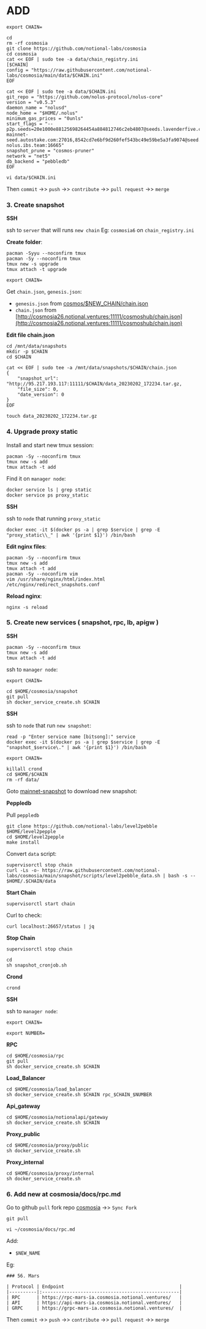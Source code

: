 # ADD

```
export CHAIN=
```

```
cd
rm -rf cosmosia
git clone https://github.com/notional-labs/cosmosia
cd cosmosia
cat << EOF | sudo tee -a data/chain_registry.ini
[$CHAIN]
config = "https://raw.githubusercontent.com/notional-labs/cosmosia/main/data/$CHAIN.ini"
EOF
```

```
cat << EOF | sudo tee -a data/$CHAIN.ini
git_repo = "https://github.com/nolus-protocol/nolus-core"
version = "v0.5.3"
daemon_name = "nolusd"
node_home = "$HOME/.nolus"
minimum_gas_prices = "0unls"
start_flags = "--p2p.seeds=20e1000e88125698264454a884812746c2eb4807@seeds.lavenderfive.com:11956,ebc272824924ea1a27ea3183dd0b9ba713494f83@nolus-mainnet-seed.autostake.com:27016,8542cd7e6bf9d260fef543bc49e59be5a3fa9074@seed.publicnode.com:26656,400f3d9e30b69e78a7fb891f60d76fa3c73f0ecc@nolus.rpc.kjnodes.com:14359,cefe4a5394dc57f318547258c511a9a96aaeaa7b@seed-nolus.ibs.team:16665"
snapshot_prune = "cosmos-pruner"
network = "net5"
db_backend = "pebbledb"
EOF
```

```
vi data/$CHAIN.ini
```

Then `commit` ->> `push` ->> `contribute` ->> `pull request` ->> `merge`

### 3. Create snapshot
**SSH**

ssh to `server` that will runs `new chain` Eg: `cosmosia6` on `chain_registry.ini`

**Create folder**:
```
pacman -Syyu --noconfirm tmux
pacman -Sy --noconfirm tmux
tmux new -s upgrade
tmux attach -t upgrade
```

```
export CHAIN=
```

Get `chain.json`, `genesis.json`:
* `genesis.json` from [cosmos/$NEW_CHAIN/chain.json](https://github.com/cosmos/chain-registr://github.com/cosmos/chain-registry)
* `chain.json` from [http://cosmosia26.notional.ventures:11111/cosmoshub/chain.json](http://cosmosia26.notional.ventures:11111/cosmoshub/chain.json)

**Edit file chain.json**

```
cd /mnt/data/snapshots
mkdir -p $CHAIN
cd $CHAIN

cat << EOF | sudo tee -a /mnt/data/snapshots/$CHAIN/chain.json
{
    "snapshot_url": "http://95.217.193.117:11111/$CHAIN/data_20230202_172234.tar.gz,
    "file_size": 0,
    "date_version": 0
}
EOF

touch data_20230202_172234.tar.gz
```

### 4. Upgrade proxy static

Install and start new tmux session:
```
pacman -Sy --noconfirm tmux
tmux new -s add
tmux attach -t add
```

Find it on `manager node`:

```
docker service ls | grep static
docker service ps proxy_static
```

**SSH**

ssh to `node` that running `proxy_static`
```
docker exec -it $(docker ps -a | grep $service | grep -E "proxy_static\\_" | awk '{print $1}') /bin/bash
```

**Edit nginx files**:
```
pacman -Sy --noconfirm tmux
tmux new -s add
tmux attach -t add
pacman -Sy --noconfirm vim
vim /usr/share/nginx/html/index.html /etc/nginx/redirect_snapshots.conf
```

**Reload nginx**:
```
nginx -s reload
```

### 5. Create new services ( snapshot, rpc, lb, apigw )
**SSH**
```
pacman -Sy --noconfirm tmux
tmux new -s add
tmux attach -t add
```

ssh to `manager node`:
```
export CHAIN=
```
```
cd $HOME/cosmosia/snapshot
git pull
sh docker_service_create.sh $CHAIN
```

**SSH**

ssh to `node` that run `new snapshot`:
```
read -p "Enter service name [bitsong]:" service
docker exec -it $(docker ps -a | grep $service | grep -E "snapshot_$service\." | awk '{print $1}') /bin/bash
```

```
export CHAIN=
```

```
killall crond
cd $HOME/$CHAIN
rm -rf data/
```

Goto [mainnet-snapshot](https://www.polkachu.com/tendermint_snapshots) to download new snapshot:

**Peppledb**

Pull `peppledb`
```
git clone https://github.com/notional-labs/level2pebble $HOME/level2pepple
cd $HOME/level2pepple
make install
```

Convert `data` script:
```
supervisorctl stop chain
curl -Ls -o- https://raw.githubusercontent.com/notional-labs/cosmosia/main/snapshot/scripts/level2pebble_data.sh | bash -s -- $HOME/.$CHAIN/data
```

**Start Chain**
```
supervisorctl start chain
```

Curl to check:
```
curl localhost:26657/status | jq
```

**Stop Chain**
```
supervisorctl stop chain
```

```
cd
sh snapshot_cronjob.sh
```

**Crond**
```
crond
```

**SSH**

ssh to `manager node`:
```
export CHAIN=
```

```
export NUMBER=
```

**RPC**
```
cd $HOME/cosmosia/rpc
git pull
sh docker_service_create.sh $CHAIN
```

**Load_Balancer**
```
cd $HOME/cosmosia/load_balancer
sh docker_service_create.sh $CHAIN rpc_$CHAIN_$NUMBER
```

**Api_gateway**
```
cd $HOME/cosmosia/notionalapi/gateway
sh docker_service_create.sh $CHAIN
```

**Proxy_public**
```
cd $HOME/cosmosia/proxy/public
sh docker_service_create.sh
```

**Proxy_internal**
```
cd $HOME/cosmosia/proxy/internal
sh docker_service_create.sh
```

### 6. Add new at cosmosia/docs/rpc.md
Go to github `pull` fork repo [cosmosia](https://github.com/notional-labs/cosmosia) ->> `Sync Fork`
```
git pull
```

```
vi ~/cosmosia/docs/rpc.md
```

Add:
* `$NEW_NAME`

Eg:
```
### 56. Mars

| Protocol | Endpoint                                          |
|----------|:--------------------------------------------------|
| RPC      | https://rpc-mars-ia.cosmosia.notional.ventures/   |
| API      | https://api-mars-ia.cosmosia.notional.ventures/   |
| GRPC     | https://grpc-mars-ia.cosmosia.notional.ventures/  |
```

Then `commit` ->> `push` ->> `contribute` ->> `pull request` ->> `merge`
